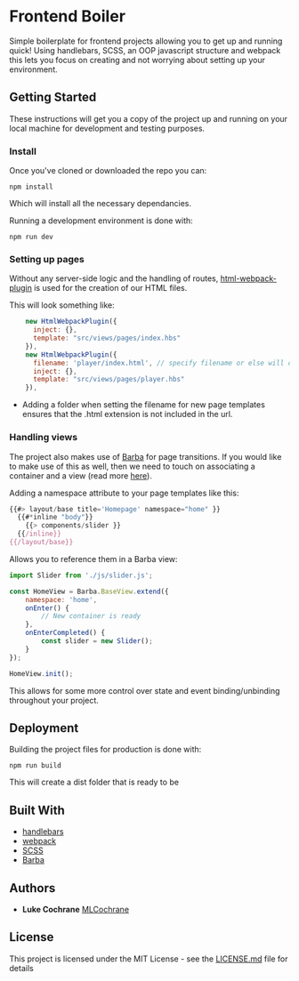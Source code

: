 # Frontend Boiler

Simple boilerplate for frontend projects allowing you to get up and running quick! Using handlebars, SCSS, an OOP javascript structure and webpack this lets you focus on creating and not worrying about setting up your environment.

## Getting Started

These instructions will get you a copy of the project up and running on your local machine for development and testing purposes.

### Install

Once you've cloned or downloaded the repo you can:

```
npm install
```

Which will install all the necessary dependancies.

Running a development environment is done with:

```
npm run dev
```
### Setting up pages

Without any server-side logic and the handling of routes, [html-webpack-plugin](https://github.com/jantimon/html-webpack-plugin) is used for the creation of our HTML files.

This will look something like: 

```javascript
    new HtmlWebpackPlugin({
      inject: {},
      template: "src/views/pages/index.hbs"
    }),
    new HtmlWebpackPlugin({
      filename: 'player/index.html', // specify filename or else will overwrite default index.html
      inject: {},
      template: "src/views/pages/player.hbs"
    }),
```

* Adding a folder when setting the filename for new page templates ensures that the .html extension is not included in the url.

### Handling views

The project also makes use of [Barba](https://github.com/luruke/barba.js) for page transitions. If you would like to make use of this as well, then we need to touch on associating a container and a view (read more [here](http://barbajs.org/views.html)).

Adding a namespace attribute to your page templates like this:

```javascript
{{#> layout/base title='Homepage' namespace="home" }}
  {{#*inline "body"}}
    {{> components/slider }}
  {{/inline}}
{{/layout/base}}

```

Allows you to reference them in a Barba view:

```javascript
import Slider from './js/slider.js';

const HomeView = Barba.BaseView.extend({
    namespace: 'home',
    onEnter() {
        // New container is ready
    },
    onEnterCompleted() {
        const slider = new Slider();
    }
});

HomeView.init();
```

This allows for some more control over state and event binding/unbinding throughout your project.

## Deployment

Building the project files for production is done with: 

```
npm run build
```

This will create a dist folder that is ready to be 

## Built With

* [handlebars](https://handlebarsjs.com/)
* [webpack](https://webpack.js.org/)
* [SCSS](https://sass-lang.com/)
* [Barba](http://barbajs.org/index.html)

## Authors

* **Luke Cochrane** [MLCochrane](https://github.com/MLCochrane/)

## License

This project is licensed under the MIT License - see the [LICENSE.md](LICENSE.md) file for details
